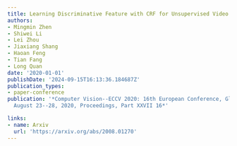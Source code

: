 ```yaml
---
title: Learning Discriminative Feature with CRF for Unsupervised Video Object Segmentation
authors:
- Mingmin Zhen
- Shiwei Li
- Lei Zhou
- Jiaxiang Shang
- Haoan Feng
- Tian Fang
- Long Quan
date: '2020-01-01'
publishDate: '2024-09-15T16:13:36.184687Z'
publication_types:
- paper-conference
publication: '*Computer Vision--ECCV 2020: 16th European Conference, Glasgow, UK,
  August 23--28, 2020, Proceedings, Part XXVII 16*'

links:
- name: Arxiv
  url: 'https://arxiv.org/abs/2008.01270'
---
```


